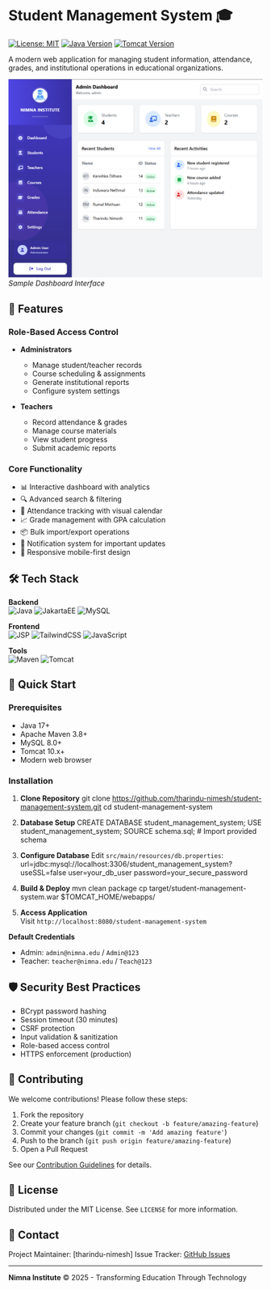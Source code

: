 # Student Management System 🎓

[![License: MIT](https://img.shields.io/badge/License-MIT-blue.svg)](https://opensource.org/licenses/MIT)
[![Java Version](https://img.shields.io/badge/Java-17%2B-orange)](https://openjdk.org/)
[![Tomcat Version](https://img.shields.io/badge/Tomcat-10.x-red)](https://tomcat.apache.org/)

A modern web application for managing student information, attendance, grades, and institutional operations in educational organizations.

![Dashboard Preview](https://github.com/tharindu-nimesh/student-management-system/blob/73620fd422e8a4463cdcfcbb20a60c75b2903d0d/dashboard.png)  
*Sample Dashboard Interface*

## 🌟 Features

### Role-Based Access Control
- **Administrators**  
  - Manage student/teacher records  
  - Course scheduling & assignments  
  - Generate institutional reports  
  - Configure system settings

- **Teachers**  
  - Record attendance & grades  
  - Manage course materials  
  - View student progress  
  - Submit academic reports

### Core Functionality
- 📊 Interactive dashboard with analytics
- 🔍 Advanced search & filtering
- 📅 Attendance tracking with visual calendar
- 📈 Grade management with GPA calculation
- 📦 Bulk import/export operations
- 🔔 Notification system for important updates
- 📱 Responsive mobile-first design

## 🛠 Tech Stack

**Backend**  
![Java](https://img.shields.io/badge/-Java-007396?logo=java&logoColor=white)
![JakartaEE](https://img.shields.io/badge/-Jakarta_EE-4A76B0?logo=eclipse&logoColor=white)
![MySQL](https://img.shields.io/badge/-MySQL-4479A1?logo=mysql&logoColor=white)

**Frontend**  
![JSP](https://img.shields.io/badge/-JSP-F37626?logo=apache&logoColor=white)
![TailwindCSS](https://img.shields.io/badge/-Tailwind_CSS-06B6D4?logo=tailwindcss&logoColor=white)
![JavaScript](https://img.shields.io/badge/-JavaScript-F7DF1E?logo=javascript&logoColor=black)

**Tools**  
![Maven](https://img.shields.io/badge/-Maven-C71A36?logo=apache-maven&logoColor=white)
![Tomcat](https://img.shields.io/badge/-Tomcat-F8DC75?logo=apache-tomcat&logoColor=black)

## 🚀 Quick Start

### Prerequisites
- Java 17+
- Apache Maven 3.8+
- MySQL 8.0+
- Tomcat 10.x+
- Modern web browser

### Installation

1. **Clone Repository**
git clone https://github.com/tharindu-nimesh/student-management-system.git
cd student-management-system


2. **Database Setup**
CREATE DATABASE student_management_system;
USE student_management_system;
SOURCE schema.sql; # Import provided schema


3. **Configure Database**
Edit `src/main/resources/db.properties`:
url=jdbc:mysql://localhost:3306/student_management_system?useSSL=false
user=your_db_user
password=your_secure_password


4. **Build & Deploy**
mvn clean package
cp target/student-management-system.war $TOMCAT_HOME/webapps/


5. **Access Application**  
Visit `http://localhost:8080/student-management-system`

**Default Credentials**  
- Admin: `admin@nimna.edu` / `Admin@123`  
- Teacher: `teacher@nimna.edu` / `Teach@123`  

## 🛡 Security Best Practices
- BCrypt password hashing
- Session timeout (30 minutes)
- CSRF protection
- Input validation & sanitization
- Role-based access control
- HTTPS enforcement (production)

## 🤝 Contributing

We welcome contributions! Please follow these steps:
1. Fork the repository
2. Create your feature branch (`git checkout -b feature/amazing-feature`)
3. Commit your changes (`git commit -m 'Add amazing feature'`)
4. Push to the branch (`git push origin feature/amazing-feature`)
5. Open a Pull Request

See our [Contribution Guidelines](CONTRIBUTING.md) for details.

## 📄 License

Distributed under the MIT License. See `LICENSE` for more information.

## 📧 Contact

Project Maintainer: [tharindu-nimesh] 
Issue Tracker: [GitHub Issues](https://github.com/tharindu-nimesh/student-management-system/issues)

---

**Nimna Institute** © 2025 - Transforming Education Through Technology
